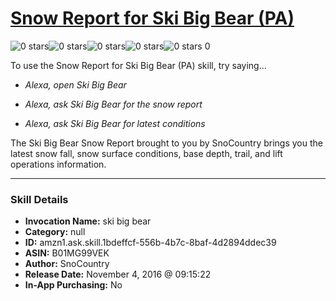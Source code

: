 # [Snow Report for Ski Big Bear (PA)](http://alexa.amazon.com/#skills/amzn1.ask.skill.1bdeffcf-556b-4b7c-8baf-4d2894ddec39)
![0 stars](../../images/ic_star_border_black_18dp_1x.png)![0 stars](../../images/ic_star_border_black_18dp_1x.png)![0 stars](../../images/ic_star_border_black_18dp_1x.png)![0 stars](../../images/ic_star_border_black_18dp_1x.png)![0 stars](../../images/ic_star_border_black_18dp_1x.png) 0

To use the Snow Report for Ski Big Bear (PA) skill, try saying...

* *Alexa, open Ski Big Bear*

* *Alexa, ask Ski Big Bear for the snow report*

* *Alexa, ask Ski Big Bear for latest conditions*

The Ski Big Bear Snow Report brought to you by SnoCountry brings you the latest snow fall, snow surface conditions,  base depth, trail, and lift operations information.

***

### Skill Details

* **Invocation Name:** ski big bear
* **Category:** null
* **ID:** amzn1.ask.skill.1bdeffcf-556b-4b7c-8baf-4d2894ddec39
* **ASIN:** B01MG99VEK
* **Author:** SnoCountry
* **Release Date:** November 4, 2016 @ 09:15:22
* **In-App Purchasing:** No
